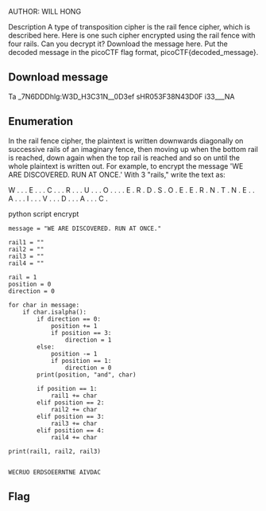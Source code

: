 AUTHOR: WILL HONG

Description
A type of transposition cipher is the rail fence cipher, which is described here. Here is one such cipher encrypted using the rail fence with four rails. Can you decrypt it?
Download the message here.
Put the decoded message in the picoCTF flag format, picoCTF{decoded_message}.

## Download message
Ta _7N6DDDhlg:W3D_H3C31N__0D3ef sHR053F38N43D0F i33___NA

## Enumeration
In the rail fence cipher, the plaintext is written downwards diagonally on successive rails of an imaginary fence, then moving up when the bottom rail is reached, down again when the top rail is reached and so on until the whole plaintext is written out.
For example, to encrypt the message 'WE ARE DISCOVERED. RUN AT ONCE.' With 3 "rails," write the text as:

W . . . E . . . C . . . R . . . U . . . O . . . 
. E . R . D . S . O . E . E . R . N . T . N . E 
. . A . . . I . . . V . . . D . . . A . . . C . 


python script encrypt
```
message = "WE ARE DISCOVERED. RUN AT ONCE."

rail1 = ""
rail2 = ""
rail3 = ""
rail4 = ""

rail = 1
position = 0
direction = 0 

for char in message:
    if char.isalpha():
        if direction == 0: 
            position += 1
            if position == 3:
                direction = 1
        else:
            position -= 1
            if position == 1:
                direction = 0
        print(position, "and", char)

        if position == 1:
            rail1 += char
        elif position == 2:
            rail2 += char
        elif position == 3:
            rail3 += char
        elif position == 4:
            rail4 += char

print(rail1, rail2, rail3)


WECRUO ERDSOEERNTNE AIVDAC
```
## Flag
